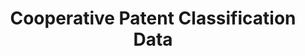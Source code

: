---
bigquery: https://console.cloud.google.com/bigquery?p=patents-public-data&d=cpc&page=dataset
citation: '“Cooperative Patent Classification” by the EPO and USPTO, for public use. '
contributors: EPO, USPTO
cost: None
description: Cooperative Patent Classification Data contains the scheme and definitions
  of the Cooperative Patent Classification system for classifying patent documents.
  The CPC is the result of a partnership between the EPO and the USPTO in their joint
  effort to develop a common, internationally compatible classification system for
  technical documents, in particular patent publications, which will be used by both
  offices in the patent granting process
documentation: https://www.cooperativepatentclassification.org/cpcSchemeAndDefinitions
last_edit: Mon, 04 Apr 2022 19:07:06 GMT
location: https://www.cooperativepatentclassification.org/index
maintained_by: USPTO, EPO
schema_fields: '[''additional_only'', ''informative_references'', ''sizeCache'', ''children'',
  ''not_allocatable'', ''title_part'', ''limitingReferences'', ''residualReferences'',
  ''application_references'', ''breakdownCode'', ''title_full'', ''ipc_concordant'',
  ''childGroups'', ''status'', ''ipcConcordant'', ''breakdown_code'', ''level'', ''applicationReferences'',
  ''symbol'', ''limiting_references'', ''informativeReferences'', ''dateRevised'',
  ''parents'', ''synonyms'', ''titleFull'', ''definition'', ''glossary'', ''titlePart'',
  ''date_revised'', ''notAllocatable'', ''residual_references'', ''child_groups'']'
shortname: cooperative_patent_classification
tags:
- patents
- science
title: Cooperative Patent Classification Data
uuid: 984374a7-16e9-4b35-9445-458daceb01bf
---